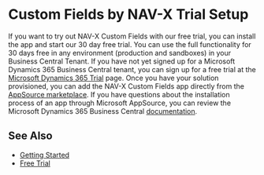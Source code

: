 # Custom Fields by NAV-X Trial Setup

If you want to try out NAV-X Custom Fields with our free trial, you can install the app and start our 30 day free trial. You can use the full functionality for 30 days free in any environment (production and sandboxes) in your Business Central Tenant. If you have not yet signed up for a Microsoft Dynamics 365 Business Central tenant, you can sign up for a free trial at the [Microsoft Dynamics 365 Trial](https://trials.dynamics.com/Dynamics365/Signup/businesscentral) page. Once you have your solution provisioned, you can add the NAV-X Custom Fields app directly from the [AppSource marketplace](https://appsource.microsoft.com/en-US/product/dynamics-365-for-financials/PUBID.navx%7CAID.nav-x_custom_fields%7CPAPPID.8b41ae49-1eba-4c57-845f-960c496d9b44). If you have questions about the installation process of an app through Microsoft AppSource, you can review the Microsoft Dynamics 365 Business Central [documentation](https://docs.microsoft.com/en-US/dynamics365/business-central/ui-extensions).

## See Also

- [Getting Started](getting-started.md)
- [Free Trial](http://customfields.nav-x.com/free-trial/)
